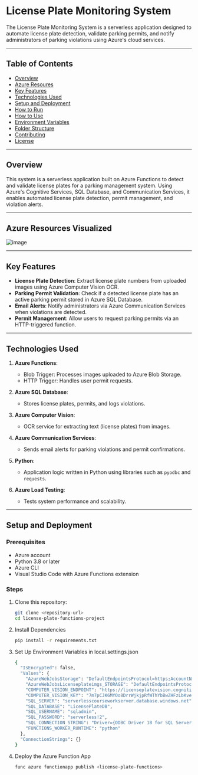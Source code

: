 # License Plate Monitoring System

The License Plate Monitoring System is a serverless application designed to automate license plate detection, validate parking permits, and notify administrators of parking violations using Azure's cloud services.

---

## Table of Contents

- [Overview](#overview)
- [Azure Resoures](#Azure-Resources-Visualized)
- [Key Features](#key-features)
- [Technologies Used](#technologies-used)
- [Setup and Deployment](#setup-and-deployment)
- [How to Run](#how-to-run)
- [How to Use](#how-to-use)
- [Environment Variables](#environment-variables)
- [Folder Structure](#folder-structure)
- [Contributing](#contributing)
- [License](#license)

---

## Overview

This system is a serverless application built on Azure Functions to detect and validate license plates for a parking management system. Using Azure's Cognitive Services, SQL Database, and Communication Services, it enables automated license plate detection, permit management, and violation alerts.

---

## Azure Resources Visualized
![image](https://github.com/user-attachments/assets/ece57d7e-b89c-4339-96d9-c26ff70f666c)


---

## Key Features

- **License Plate Detection**: Extract license plate numbers from uploaded images using Azure Computer Vision OCR.
- **Parking Permit Validation**: Check if a detected license plate has an active parking permit stored in Azure SQL Database.
- **Email Alerts**: Notify administrators via Azure Communication Services when violations are detected.
- **Permit Management**: Allow users to request parking permits via an HTTP-triggered function.

---

## Technologies Used

1. **Azure Functions**:
   - Blob Trigger: Processes images uploaded to Azure Blob Storage.
   - HTTP Trigger: Handles user permit requests.

2. **Azure SQL Database**:
   - Stores license plates, permits, and logs violations.

3. **Azure Computer Vision**:
   - OCR service for extracting text (license plates) from images.

4. **Azure Communication Services**:
   - Sends email alerts for parking violations and permit confirmations.

5. **Python**:
   - Application logic written in Python using libraries such as `pyodbc` and `requests`.

6. **Azure Load Testing**:
   - Tests system performance and scalability.

---

## Setup and Deployment

### Prerequisites

- Azure account
- Python 3.8 or later
- Azure CLI
- Visual Studio Code with Azure Functions extension

### Steps

1. Clone this repository:
   ```bash
   git clone <repository-url>
   cd license-plate-functions-project
2. Install Dependencies
   ```bash 
   pip install -r requirements.txt
3. Set Up Environment Variables in local.settings.json
   ```bash
   {
     "IsEncrypted": false,
     "Values": {
       "AzureWebJobsStorage": "DefaultEndpointsProtocol=https;AccountName=licenseplateimgs;AccountKey=NKZCoPXXWZBHdDbfu3Ju3NTYz/NOKDmiKs+hHD9aCANFMT9XJ51B1VIBXLLaabgVhziGmJlGKOSZ+AStfurVjw==;EndpointSuffix=core.windows.net",
       "AzureWebJobsLicenseplateimgs_STORAGE": "DefaultEndpointsProtocol=https;AccountName=licenseplateimgs;AccountKey=NKZCoPXXWZBHdDbfu3Ju3NTYz/NOKDmiKs+hHD9aCANFMT9XJ51B1VIBXLLaabgVhziGmJlGKOSZ+AStfurVjw==;EndpointSuffix=core.windows.net",
       "COMPUTER_VISION_ENDPOINT": "https://licenseplatevision.cognitiveservices.azure.com/",
       "COMPUTER_VISION_KEY": "7m7pCJK6MYOo8DrrWjkjpRfWThYbBwZHFzLbKvezuuzCpnFnnEPfJQQJ99AKACmepeSXJ3w3AAAFACOGJNyA",
       "SQL_SERVER": "serverlesscourseworkserver.database.windows.net",
       "SQL_DATABASE": "LicensePlateDB",
       "SQL_USERNAME": "sqladmin",
       "SQL_PASSWORD": "serverless!2",
       "SQL_CONNECTION_STRING": "Driver={ODBC Driver 18 for SQL Server};Server=tcp:serverlesscourseworkserver.database.windows.net,1433;Database=LicensePlateDB;Uid=sqladmin;Pwd=serverless!2;Encrypt=yes;TrustServerCertificate=no;Connection Timeout=30;",
       "FUNCTIONS_WORKER_RUNTIME": "python"
     },
     "ConnectionStrings": {}
   }
4. Deploy the Azure Function App
   ```bash 
   func azure functionapp publish <license-plate-functions>
   



   
